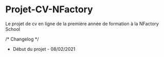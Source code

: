 # Projet-CV-NFactory
Le projet de cv en ligne de la première année de formation à la NFactory School

/* Changelog */
- Début du projet - 08/02/2021
